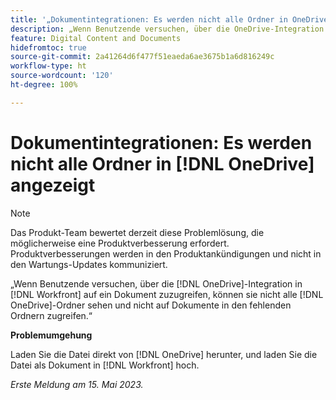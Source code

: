 ```yaml
---
title: '„Dokumentintegrationen: Es werden nicht alle Ordner in OneDrive angezeigt“'
description: „Wenn Benutzende versuchen, über die OneDrive-Integration in Workfront auf ein Dokument zuzugreifen, können sie nicht alle OneDrive-Ordner sehen und nicht auf Dokumente in den fehlenden Ordnern zugreifen.“
feature: Digital Content and Documents
hidefromtoc: true
source-git-commit: 2a41264d6f477f51eaeda6ae3675b1a6d816249c
workflow-type: ht
source-wordcount: '120'
ht-degree: 100%

---
```



# Dokumentintegrationen: Es werden nicht alle Ordner in [!DNL OneDrive] angezeigt

>[!NOTE]
>
>Das Produkt-Team bewertet derzeit diese Problemlösung, die möglicherweise eine Produktverbesserung erfordert. Produktverbesserungen werden in den Produktankündigungen und nicht in den Wartungs-Updates kommuniziert.

„Wenn Benutzende versuchen, über die [!DNL OneDrive]-Integration in [!DNL Workfront] auf ein Dokument zuzugreifen, können sie nicht alle [!DNL OneDrive]-Ordner sehen und nicht auf Dokumente in den fehlenden Ordnern zugreifen.“

**Problemumgehung**

Laden Sie die Datei direkt von [!DNL OneDrive] herunter, und laden Sie die Datei als Dokument in [!DNL Workfront] hoch.

_Erste Meldung am 15. Mai 2023._

